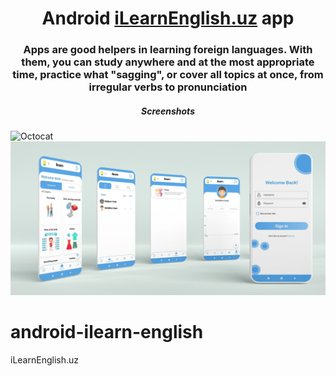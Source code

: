 <h1 align="center">Android <a href="https://iLearnEnglish.uz/" target="_blank">iLearnEnglish.uz</a>  app</h1>
<h3 align="center">Apps are good helpers in learning foreign languages. With them, you can study anywhere and at the most appropriate time, practice what "sagging", or cover all topics at once, from irregular verbs to pronunciation</h3>


<h5 align="center">Screenshots</h5>

![Octocat](https://github.com/itech-programmer/android-ilearn-english/blob/master/screenshots/phone%20banner.png "banner")
![Octocat](https://github.com/itech-programmer/android-ilearn-english/blob/master/screenshots/poster.png "banner")
# android-ilearn-english
iLearnEnglish.uz
